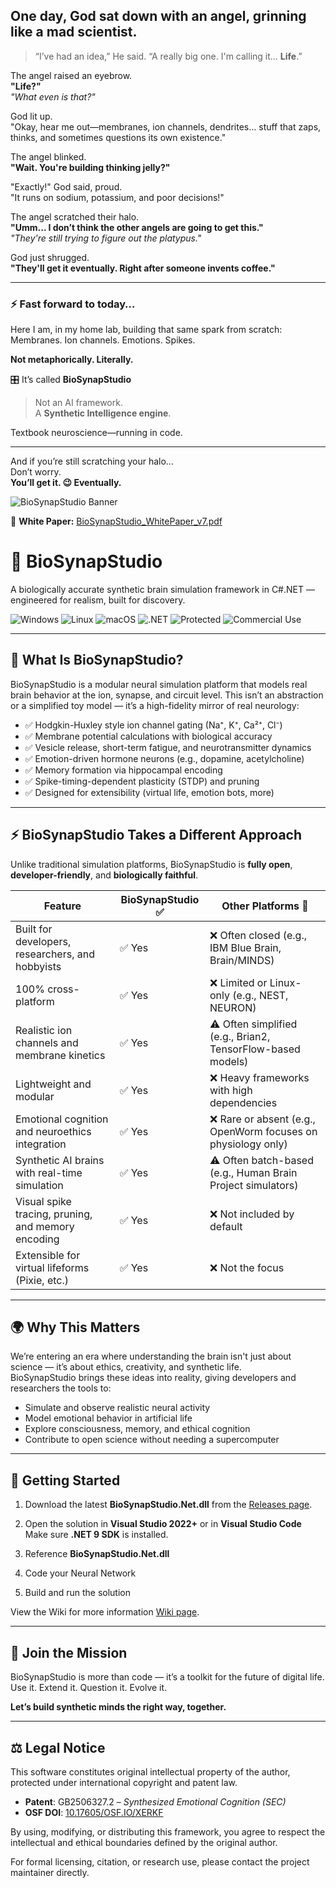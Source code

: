 ## One day, God sat down with an angel, grinning like a mad scientist.

> “I’ve had an idea,” He said. “A really big one. I'm calling it... **Life**.”

The angel raised an eyebrow.  
**"Life?"**  
*"What even is that?"*

God lit up.  
"Okay, hear me out—membranes, ion channels, dendrites… stuff that zaps, thinks, and sometimes questions its own existence."

The angel blinked.  
**"Wait. You're building thinking jelly?"**

"Exactly!" God said, proud.  
"It runs on sodium, potassium, and poor decisions!"

The angel scratched their halo.  
**"Umm... I don’t think the other angels are going to get this."**  
*"They're still trying to figure out the platypus."*

God just shrugged.  
**"They'll get it eventually. Right after someone invents coffee."**

---

### ⚡ Fast forward to today…

Here I am, in my home lab, building that same spark from scratch:  
Membranes. Ion channels. Emotions. Spikes.

**Not metaphorically. Literally.**

🎛️ It’s called **BioSynapStudio**  
> Not an AI framework.  
> A **Synthetic Intelligence engine**.

Textbook neuroscience—running in code.

---

And if you’re still scratching your halo…  
Don’t worry.  
**You’ll get it. 😉 Eventually.**

![BioSynapStudio Banner](https://github.com/user-attachments/assets/f9bf6da7-dcc8-45a8-9605-0eafdcd64ddf)

📄 **White Paper:** [BioSynapStudio_WhitePaper_v7.pdf](./BioSynapStudio_WhitePaper_v7.pdf)

# 🧠 BioSynapStudio

A biologically accurate synthetic brain simulation framework in C#.NET — engineered for realism, built for discovery.

![Windows](https://img.shields.io/badge/platform-Windows-blue)
![Linux](https://img.shields.io/badge/platform-Linux-blue)
![macOS](https://img.shields.io/badge/platform-macOS-blue)
![.NET](https://img.shields.io/badge/.NET-9.0-blueviolet)
![Protected](https://img.shields.io/badge/license-Custom--Restricted-red)
![Commercial Use](https://img.shields.io/badge/commercial%20use-requires%20permission-orange)

---

## 🌟 What Is BioSynapStudio?

BioSynapStudio is a modular neural simulation platform that models real brain behavior at the ion, synapse, and circuit level. This isn’t an abstraction or a simplified toy model — it’s a high-fidelity mirror of real neurology:

- ✅ Hodgkin-Huxley style ion channel gating (Na⁺, K⁺, Ca²⁺, Cl⁻)
- ✅ Membrane potential calculations with biological accuracy
- ✅ Vesicle release, short-term fatigue, and neurotransmitter dynamics
- ✅ Emotion-driven hormone neurons (e.g., dopamine, acetylcholine)
- ✅ Memory formation via hippocampal encoding
- ✅ Spike-timing-dependent plasticity (STDP) and pruning
- ✅ Designed for extensibility (virtual life, emotion bots, more)

---

## ⚡ BioSynapStudio Takes a Different Approach

Unlike traditional simulation platforms, BioSynapStudio is **fully open**, **developer-friendly**, and **biologically faithful**.

| Feature                                                 | BioSynapStudio ✅ | Other Platforms 🧬                                              |
|---------------------------------------------------------|------------------|-----------------------------------------------------------------|
| Built for developers, researchers, and hobbyists        | ✅ Yes            | ❌ Often closed (e.g., IBM Blue Brain, Brain/MINDS)             |
| 100% cross-platform                                     | ✅ Yes            | ❌ Limited or Linux-only (e.g., NEST, NEURON)                   |
| Realistic ion channels and membrane kinetics            | ✅ Yes            | ⚠️ Often simplified (e.g., Brian2, TensorFlow-based models)     |
| Lightweight and modular                                 | ✅ Yes            | ❌ Heavy frameworks with high dependencies                      |
| Emotional cognition and neuroethics integration         | ✅ Yes            | ❌ Rare or absent (e.g., OpenWorm focuses on physiology only)   |
| Synthetic AI brains with real-time simulation           | ✅ Yes            | ⚠️ Often batch-based (e.g., Human Brain Project simulators)     |
| Visual spike tracing, pruning, and memory encoding      | ✅ Yes            | ❌ Not included by default                                      |
| Extensible for virtual lifeforms (Pixie, etc.)          | ✅ Yes            | ❌ Not the focus                                                |

---

## 🌍 Why This Matters

We’re entering an era where understanding the brain isn't just about science — it’s about ethics, creativity, and synthetic life.  
BioSynapStudio brings these ideas into reality, giving developers and researchers the tools to:

- Simulate and observe realistic neural activity  
- Model emotional behavior in artificial life  
- Explore consciousness, memory, and ethical cognition  
- Contribute to open science without needing a supercomputer

---

## 🚀 Getting Started

1. Download the latest **BioSynapStudio.Net.dll** from the [Releases page](https://github.com/Overdrive77/BioSynapStudio-Public/releases).

2. Open the solution in **Visual Studio 2022+** or in **Visual Studio Code** 
   Make sure **.NET 9 SDK** is installed.

3. Reference **BioSynapStudio.Net.dll**

4. Code your Neural Network 

5. Build and run the solution

View the Wiki for more information [Wiki page](https://github.com/Overdrive77/BioSynapStudio-Public/wiki).

---

## 🤝 Join the Mission

BioSynapStudio is more than code — it’s a toolkit for the future of digital life.  
Use it. Extend it. Question it. Evolve it.

**Let’s build synthetic minds the right way, together.**

---

## ⚖️ Legal Notice

This software constitutes original intellectual property of the author, protected under international copyright and patent law.

- **Patent**: GB2506327.2 – *Synthesized Emotional Cognition (SEC)*
- **OSF DOI**: [10.17605/OSF.IO/XERKF](https://doi.org/10.17605/OSF.IO/XERKF)

By using, modifying, or distributing this framework, you agree to respect the intellectual and ethical boundaries defined by the original author.

For formal licensing, citation, or research use, please contact the project maintainer directly.


